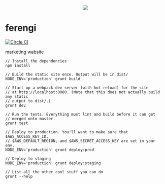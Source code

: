 <p align="center">
  <img src="http://i.imgur.com/2y8QKAE.jpg">
</p>

# ferengi

[![Circle CI](https://circleci.com/gh/opsee/ferengi.svg?style=shield&circle-token=e6bf9dbd148aecb25807ad154244710458a14999)](https://circleci.com/gh/opsee/ferengi)

marketing wabsite

```
// Install the dependencies
npm install

// Build the static site once. Output will be in dist/
NODE_ENV='production' grunt build

// Start up a webpack dev server (with hot reload) for the site
// at http://localhost:8080. (Note that this does not actually build any static
// output to dist/.)
grunt dev

// Run the tests. Everything must lint and build before it can get
// merged onto master.
grunt test

// Deploy to production. You'll want to make sure that $AWS_ACCESS_KEY_ID,
// $AWS_DEFAULT_REGION, and $AWS_SECRET_ACCESS_KEY are set in your env.
NODE_ENV='production' grunt deploy:prod

// Deploy to staging
NODE_ENV='production' grunt deploy:staging

// List all the other cool stuff you can do
grunt --help
```


